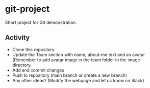 # git-project

Short project for Git demonstration.

## Activity

- Clone this repository
- Update the Team section with name, about-me text and an avatar (Remember to add avatar image in the team folder in the image directory.
- Add and commit changes
- Push to repository (main branch or create a new branch)
- Any other ideas? (Modify the webpage and let us know on Slack)
